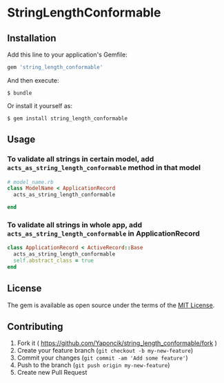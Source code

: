 # StringLengthConformable


## Installation

Add this line to your application's Gemfile:

```ruby
gem 'string_length_conformable'
```

And then execute:

    $ bundle

Or install it yourself as:

    $ gem install string_length_conformable

## Usage

### To validate all strings in certain model, add `acts_as_string_length_conformable` method in that model

```ruby
# model_name.rb
class ModelName < ApplicationRecord
  acts_as_string_length_conformable

end
```
### To validate all strings in whole app, add `acts_as_string_length_conformable` in ApplicationRecord

```ruby
class ApplicationRecord < ActiveRecord::Base
  acts_as_string_length_conformable
  self.abstract_class = true
end

```

## License

The gem is available as open source under the terms of the [MIT License](https://opensource.org/licenses/MIT).

## Contributing

1. Fork it ( https://github.com/Yaponcik/string_length_conformable/fork )
2. Create your feature branch (`git checkout -b my-new-feature`)
3. Commit your changes (`git commit -am 'Add some feature'`)
4. Push to the branch (`git push origin my-new-feature`)
5. Create new Pull Request
